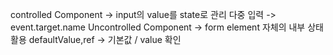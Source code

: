 controlled Component -> input의 value를 state로 관리
다중 입력 -> event.target.name
Uncontrolled Component -> form element 자체의 내부 상태 활용
defaultValue,ref -> 기본값 / value 확인
